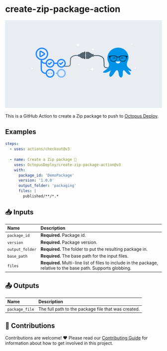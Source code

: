 # create-zip-package-action

<img alt= "" src="https://github.com/OctopusDeploy/create-zip-package-action/raw/main/assets/github-actions-octopus.png" />

This is a GitHub Action to create a Zip package to push to [Octopus Deploy](https://octopus.com/).

## Examples

```yml
steps:
  - uses: actions/checkout@v3

  - name: Create a Zip package 🐙
    uses: OctopusDeploy/create-zip-package-action@v3
    with:
      package_id: 'DemoPackage'
      version: '1.0.0'
      output_folder: 'packaging'
      files: |
        published/**/*.*
```

## 📥 Inputs

| Name            | Description                                                                                                     |
| :-------------- | :-------------------------------------------------------------------------------------------------------------- |
| `package_id`    | **Required.** Package id.                                                                                       |
| `version`       | **Required.** Package version.                                                                                  |
| `output_folder` | **Required.** The folder to put the resulting package in.                                                       |
| `base_path`     | **Required.** The base path for the input files.                                                                |
| `files`         | **Required.** Multi-line list of files to include in the package, relative to the base path. Supports globbing. |

## 📤 Outputs

| Name           | Description                                         |
| :------------- | :-------------------------------------------------- |
| `package_file` | The full path to the package file that was created. |

## 🤝 Contributions

Contributions are welcome! :heart: Please read our [Contributing Guide](CONTRIBUTING.md) for information about how to get involved in this project.
